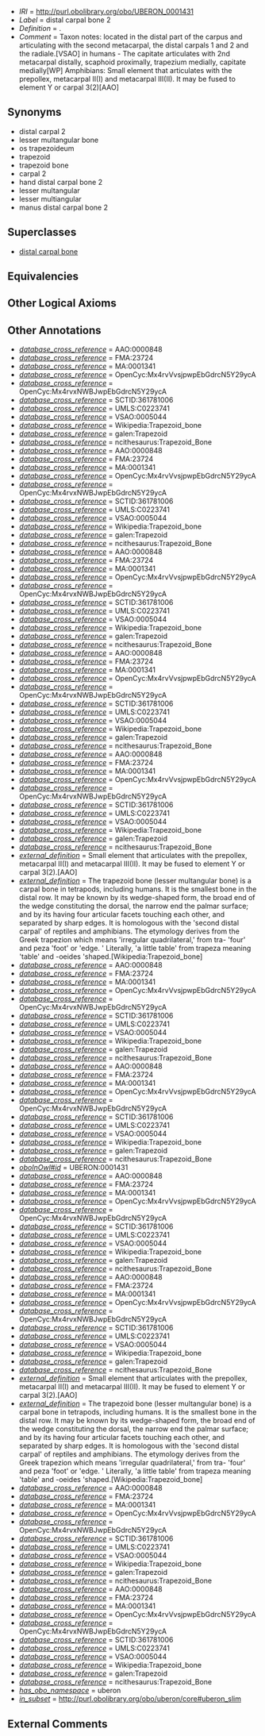  * *IRI* = http://purl.obolibrary.org/obo/UBERON_0001431
 * *Label* = distal carpal bone 2
 * *Definition* = .
 * *Comment* = Taxon notes: located in the distal part of the carpus and articulating with the second metacarpal, the distal carpals 1 and 2 and the radiale.[VSAO] in humans - The capitate articulates with 2nd metacarpal distally, scaphoid proximally, trapezium medially, capitate medially[WP] Amphibians: Small element that articulates with the prepollex, metacarpal II(I) and metacarpal III(II). It may be fused to element Y or carpal 3(2)[AAO]

## Synonyms

 * distal carpal 2
 * lesser multangular bone
 * os trapezoideum
 * trapezoid
 * trapezoid bone
 * carpal 2
 * hand distal carpal bone 2
 * lesser multangular
 * lesser multiangular
 * manus distal carpal bone 2

## Superclasses

 * [distal carpal bone](../../UBERON/81/UBERON_0001481.md)

## Equivalencies


## Other Logical Axioms


## Other Annotations

 * *[database_cross_reference](../../ef/oboInOwl#hasDbXref.md)* = AAO:0000848
 * *[database_cross_reference](../../ef/oboInOwl#hasDbXref.md)* = FMA:23724
 * *[database_cross_reference](../../ef/oboInOwl#hasDbXref.md)* = MA:0001341
 * *[database_cross_reference](../../ef/oboInOwl#hasDbXref.md)* = OpenCyc:Mx4rvVvsjpwpEbGdrcN5Y29ycA
 * *[database_cross_reference](../../ef/oboInOwl#hasDbXref.md)* = OpenCyc:Mx4rvxNWBJwpEbGdrcN5Y29ycA
 * *[database_cross_reference](../../ef/oboInOwl#hasDbXref.md)* = SCTID:361781006
 * *[database_cross_reference](../../ef/oboInOwl#hasDbXref.md)* = UMLS:C0223741
 * *[database_cross_reference](../../ef/oboInOwl#hasDbXref.md)* = VSAO:0005044
 * *[database_cross_reference](../../ef/oboInOwl#hasDbXref.md)* = Wikipedia:Trapezoid_bone
 * *[database_cross_reference](../../ef/oboInOwl#hasDbXref.md)* = galen:Trapezoid
 * *[database_cross_reference](../../ef/oboInOwl#hasDbXref.md)* = ncithesaurus:Trapezoid_Bone
 * *[database_cross_reference](../../ef/oboInOwl#hasDbXref.md)* = AAO:0000848
 * *[database_cross_reference](../../ef/oboInOwl#hasDbXref.md)* = FMA:23724
 * *[database_cross_reference](../../ef/oboInOwl#hasDbXref.md)* = MA:0001341
 * *[database_cross_reference](../../ef/oboInOwl#hasDbXref.md)* = OpenCyc:Mx4rvVvsjpwpEbGdrcN5Y29ycA
 * *[database_cross_reference](../../ef/oboInOwl#hasDbXref.md)* = OpenCyc:Mx4rvxNWBJwpEbGdrcN5Y29ycA
 * *[database_cross_reference](../../ef/oboInOwl#hasDbXref.md)* = SCTID:361781006
 * *[database_cross_reference](../../ef/oboInOwl#hasDbXref.md)* = UMLS:C0223741
 * *[database_cross_reference](../../ef/oboInOwl#hasDbXref.md)* = VSAO:0005044
 * *[database_cross_reference](../../ef/oboInOwl#hasDbXref.md)* = Wikipedia:Trapezoid_bone
 * *[database_cross_reference](../../ef/oboInOwl#hasDbXref.md)* = galen:Trapezoid
 * *[database_cross_reference](../../ef/oboInOwl#hasDbXref.md)* = ncithesaurus:Trapezoid_Bone
 * *[database_cross_reference](../../ef/oboInOwl#hasDbXref.md)* = AAO:0000848
 * *[database_cross_reference](../../ef/oboInOwl#hasDbXref.md)* = FMA:23724
 * *[database_cross_reference](../../ef/oboInOwl#hasDbXref.md)* = MA:0001341
 * *[database_cross_reference](../../ef/oboInOwl#hasDbXref.md)* = OpenCyc:Mx4rvVvsjpwpEbGdrcN5Y29ycA
 * *[database_cross_reference](../../ef/oboInOwl#hasDbXref.md)* = OpenCyc:Mx4rvxNWBJwpEbGdrcN5Y29ycA
 * *[database_cross_reference](../../ef/oboInOwl#hasDbXref.md)* = SCTID:361781006
 * *[database_cross_reference](../../ef/oboInOwl#hasDbXref.md)* = UMLS:C0223741
 * *[database_cross_reference](../../ef/oboInOwl#hasDbXref.md)* = VSAO:0005044
 * *[database_cross_reference](../../ef/oboInOwl#hasDbXref.md)* = Wikipedia:Trapezoid_bone
 * *[database_cross_reference](../../ef/oboInOwl#hasDbXref.md)* = galen:Trapezoid
 * *[database_cross_reference](../../ef/oboInOwl#hasDbXref.md)* = ncithesaurus:Trapezoid_Bone
 * *[database_cross_reference](../../ef/oboInOwl#hasDbXref.md)* = AAO:0000848
 * *[database_cross_reference](../../ef/oboInOwl#hasDbXref.md)* = FMA:23724
 * *[database_cross_reference](../../ef/oboInOwl#hasDbXref.md)* = MA:0001341
 * *[database_cross_reference](../../ef/oboInOwl#hasDbXref.md)* = OpenCyc:Mx4rvVvsjpwpEbGdrcN5Y29ycA
 * *[database_cross_reference](../../ef/oboInOwl#hasDbXref.md)* = OpenCyc:Mx4rvxNWBJwpEbGdrcN5Y29ycA
 * *[database_cross_reference](../../ef/oboInOwl#hasDbXref.md)* = SCTID:361781006
 * *[database_cross_reference](../../ef/oboInOwl#hasDbXref.md)* = UMLS:C0223741
 * *[database_cross_reference](../../ef/oboInOwl#hasDbXref.md)* = VSAO:0005044
 * *[database_cross_reference](../../ef/oboInOwl#hasDbXref.md)* = Wikipedia:Trapezoid_bone
 * *[database_cross_reference](../../ef/oboInOwl#hasDbXref.md)* = galen:Trapezoid
 * *[database_cross_reference](../../ef/oboInOwl#hasDbXref.md)* = ncithesaurus:Trapezoid_Bone
 * *[database_cross_reference](../../ef/oboInOwl#hasDbXref.md)* = AAO:0000848
 * *[database_cross_reference](../../ef/oboInOwl#hasDbXref.md)* = FMA:23724
 * *[database_cross_reference](../../ef/oboInOwl#hasDbXref.md)* = MA:0001341
 * *[database_cross_reference](../../ef/oboInOwl#hasDbXref.md)* = OpenCyc:Mx4rvVvsjpwpEbGdrcN5Y29ycA
 * *[database_cross_reference](../../ef/oboInOwl#hasDbXref.md)* = OpenCyc:Mx4rvxNWBJwpEbGdrcN5Y29ycA
 * *[database_cross_reference](../../ef/oboInOwl#hasDbXref.md)* = SCTID:361781006
 * *[database_cross_reference](../../ef/oboInOwl#hasDbXref.md)* = UMLS:C0223741
 * *[database_cross_reference](../../ef/oboInOwl#hasDbXref.md)* = VSAO:0005044
 * *[database_cross_reference](../../ef/oboInOwl#hasDbXref.md)* = Wikipedia:Trapezoid_bone
 * *[database_cross_reference](../../ef/oboInOwl#hasDbXref.md)* = galen:Trapezoid
 * *[database_cross_reference](../../ef/oboInOwl#hasDbXref.md)* = ncithesaurus:Trapezoid_Bone
 * *[external_definition](../../UBPROP/01/UBPROP_0000001.md)* = Small element that articulates with the prepollex, metacarpal II(I) and metacarpal III(II). It may be fused to element Y or carpal 3(2).[AAO]
 * *[external_definition](../../UBPROP/01/UBPROP_0000001.md)* = The trapezoid bone (lesser multangular bone) is a carpal bone in tetrapods, including humans. It is the smallest bone in the distal row. It may be known by its wedge-shaped form, the broad end of the wedge constituting the dorsal, the narrow end the palmar surface; and by its having four articular facets touching each other, and separated by sharp edges. It is homologous with the 'second distal carpal' of reptiles and amphibians. The etymology derives from the Greek trapezion which means 'irregular quadrilateral,' from tra- 'four' and peza 'foot' or 'edge. ' Literally, 'a little table' from trapeza meaning 'table' and -oeides 'shaped.[Wikipedia:Trapezoid_bone]
 * *[database_cross_reference](../../ef/oboInOwl#hasDbXref.md)* = AAO:0000848
 * *[database_cross_reference](../../ef/oboInOwl#hasDbXref.md)* = FMA:23724
 * *[database_cross_reference](../../ef/oboInOwl#hasDbXref.md)* = MA:0001341
 * *[database_cross_reference](../../ef/oboInOwl#hasDbXref.md)* = OpenCyc:Mx4rvVvsjpwpEbGdrcN5Y29ycA
 * *[database_cross_reference](../../ef/oboInOwl#hasDbXref.md)* = OpenCyc:Mx4rvxNWBJwpEbGdrcN5Y29ycA
 * *[database_cross_reference](../../ef/oboInOwl#hasDbXref.md)* = SCTID:361781006
 * *[database_cross_reference](../../ef/oboInOwl#hasDbXref.md)* = UMLS:C0223741
 * *[database_cross_reference](../../ef/oboInOwl#hasDbXref.md)* = VSAO:0005044
 * *[database_cross_reference](../../ef/oboInOwl#hasDbXref.md)* = Wikipedia:Trapezoid_bone
 * *[database_cross_reference](../../ef/oboInOwl#hasDbXref.md)* = galen:Trapezoid
 * *[database_cross_reference](../../ef/oboInOwl#hasDbXref.md)* = ncithesaurus:Trapezoid_Bone
 * *[database_cross_reference](../../ef/oboInOwl#hasDbXref.md)* = AAO:0000848
 * *[database_cross_reference](../../ef/oboInOwl#hasDbXref.md)* = FMA:23724
 * *[database_cross_reference](../../ef/oboInOwl#hasDbXref.md)* = MA:0001341
 * *[database_cross_reference](../../ef/oboInOwl#hasDbXref.md)* = OpenCyc:Mx4rvVvsjpwpEbGdrcN5Y29ycA
 * *[database_cross_reference](../../ef/oboInOwl#hasDbXref.md)* = OpenCyc:Mx4rvxNWBJwpEbGdrcN5Y29ycA
 * *[database_cross_reference](../../ef/oboInOwl#hasDbXref.md)* = SCTID:361781006
 * *[database_cross_reference](../../ef/oboInOwl#hasDbXref.md)* = UMLS:C0223741
 * *[database_cross_reference](../../ef/oboInOwl#hasDbXref.md)* = VSAO:0005044
 * *[database_cross_reference](../../ef/oboInOwl#hasDbXref.md)* = Wikipedia:Trapezoid_bone
 * *[database_cross_reference](../../ef/oboInOwl#hasDbXref.md)* = galen:Trapezoid
 * *[database_cross_reference](../../ef/oboInOwl#hasDbXref.md)* = ncithesaurus:Trapezoid_Bone
 * *[oboInOwl#id](../../id/oboInOwl#id.md)* = UBERON:0001431
 * *[database_cross_reference](../../ef/oboInOwl#hasDbXref.md)* = AAO:0000848
 * *[database_cross_reference](../../ef/oboInOwl#hasDbXref.md)* = FMA:23724
 * *[database_cross_reference](../../ef/oboInOwl#hasDbXref.md)* = MA:0001341
 * *[database_cross_reference](../../ef/oboInOwl#hasDbXref.md)* = OpenCyc:Mx4rvVvsjpwpEbGdrcN5Y29ycA
 * *[database_cross_reference](../../ef/oboInOwl#hasDbXref.md)* = OpenCyc:Mx4rvxNWBJwpEbGdrcN5Y29ycA
 * *[database_cross_reference](../../ef/oboInOwl#hasDbXref.md)* = SCTID:361781006
 * *[database_cross_reference](../../ef/oboInOwl#hasDbXref.md)* = UMLS:C0223741
 * *[database_cross_reference](../../ef/oboInOwl#hasDbXref.md)* = VSAO:0005044
 * *[database_cross_reference](../../ef/oboInOwl#hasDbXref.md)* = Wikipedia:Trapezoid_bone
 * *[database_cross_reference](../../ef/oboInOwl#hasDbXref.md)* = galen:Trapezoid
 * *[database_cross_reference](../../ef/oboInOwl#hasDbXref.md)* = ncithesaurus:Trapezoid_Bone
 * *[database_cross_reference](../../ef/oboInOwl#hasDbXref.md)* = AAO:0000848
 * *[database_cross_reference](../../ef/oboInOwl#hasDbXref.md)* = FMA:23724
 * *[database_cross_reference](../../ef/oboInOwl#hasDbXref.md)* = MA:0001341
 * *[database_cross_reference](../../ef/oboInOwl#hasDbXref.md)* = OpenCyc:Mx4rvVvsjpwpEbGdrcN5Y29ycA
 * *[database_cross_reference](../../ef/oboInOwl#hasDbXref.md)* = OpenCyc:Mx4rvxNWBJwpEbGdrcN5Y29ycA
 * *[database_cross_reference](../../ef/oboInOwl#hasDbXref.md)* = SCTID:361781006
 * *[database_cross_reference](../../ef/oboInOwl#hasDbXref.md)* = UMLS:C0223741
 * *[database_cross_reference](../../ef/oboInOwl#hasDbXref.md)* = VSAO:0005044
 * *[database_cross_reference](../../ef/oboInOwl#hasDbXref.md)* = Wikipedia:Trapezoid_bone
 * *[database_cross_reference](../../ef/oboInOwl#hasDbXref.md)* = galen:Trapezoid
 * *[database_cross_reference](../../ef/oboInOwl#hasDbXref.md)* = ncithesaurus:Trapezoid_Bone
 * *[external_definition](../../UBPROP/01/UBPROP_0000001.md)* = Small element that articulates with the prepollex, metacarpal II(I) and metacarpal III(II). It may be fused to element Y or carpal 3(2).[AAO]
 * *[external_definition](../../UBPROP/01/UBPROP_0000001.md)* = The trapezoid bone (lesser multangular bone) is a carpal bone in tetrapods, including humans. It is the smallest bone in the distal row. It may be known by its wedge-shaped form, the broad end of the wedge constituting the dorsal, the narrow end the palmar surface; and by its having four articular facets touching each other, and separated by sharp edges. It is homologous with the 'second distal carpal' of reptiles and amphibians. The etymology derives from the Greek trapezion which means 'irregular quadrilateral,' from tra- 'four' and peza 'foot' or 'edge. ' Literally, 'a little table' from trapeza meaning 'table' and -oeides 'shaped.[Wikipedia:Trapezoid_bone]
 * *[database_cross_reference](../../ef/oboInOwl#hasDbXref.md)* = AAO:0000848
 * *[database_cross_reference](../../ef/oboInOwl#hasDbXref.md)* = FMA:23724
 * *[database_cross_reference](../../ef/oboInOwl#hasDbXref.md)* = MA:0001341
 * *[database_cross_reference](../../ef/oboInOwl#hasDbXref.md)* = OpenCyc:Mx4rvVvsjpwpEbGdrcN5Y29ycA
 * *[database_cross_reference](../../ef/oboInOwl#hasDbXref.md)* = OpenCyc:Mx4rvxNWBJwpEbGdrcN5Y29ycA
 * *[database_cross_reference](../../ef/oboInOwl#hasDbXref.md)* = SCTID:361781006
 * *[database_cross_reference](../../ef/oboInOwl#hasDbXref.md)* = UMLS:C0223741
 * *[database_cross_reference](../../ef/oboInOwl#hasDbXref.md)* = VSAO:0005044
 * *[database_cross_reference](../../ef/oboInOwl#hasDbXref.md)* = Wikipedia:Trapezoid_bone
 * *[database_cross_reference](../../ef/oboInOwl#hasDbXref.md)* = galen:Trapezoid
 * *[database_cross_reference](../../ef/oboInOwl#hasDbXref.md)* = ncithesaurus:Trapezoid_Bone
 * *[database_cross_reference](../../ef/oboInOwl#hasDbXref.md)* = AAO:0000848
 * *[database_cross_reference](../../ef/oboInOwl#hasDbXref.md)* = FMA:23724
 * *[database_cross_reference](../../ef/oboInOwl#hasDbXref.md)* = MA:0001341
 * *[database_cross_reference](../../ef/oboInOwl#hasDbXref.md)* = OpenCyc:Mx4rvVvsjpwpEbGdrcN5Y29ycA
 * *[database_cross_reference](../../ef/oboInOwl#hasDbXref.md)* = OpenCyc:Mx4rvxNWBJwpEbGdrcN5Y29ycA
 * *[database_cross_reference](../../ef/oboInOwl#hasDbXref.md)* = SCTID:361781006
 * *[database_cross_reference](../../ef/oboInOwl#hasDbXref.md)* = UMLS:C0223741
 * *[database_cross_reference](../../ef/oboInOwl#hasDbXref.md)* = VSAO:0005044
 * *[database_cross_reference](../../ef/oboInOwl#hasDbXref.md)* = Wikipedia:Trapezoid_bone
 * *[database_cross_reference](../../ef/oboInOwl#hasDbXref.md)* = galen:Trapezoid
 * *[database_cross_reference](../../ef/oboInOwl#hasDbXref.md)* = ncithesaurus:Trapezoid_Bone
 * *[has_obo_namespace](../../ce/oboInOwl#hasOBONamespace.md)* = uberon
 * *[in_subset](../../et/oboInOwl#inSubset.md)* = http://purl.obolibrary.org/obo/uberon/core#uberon_slim

## External Comments

